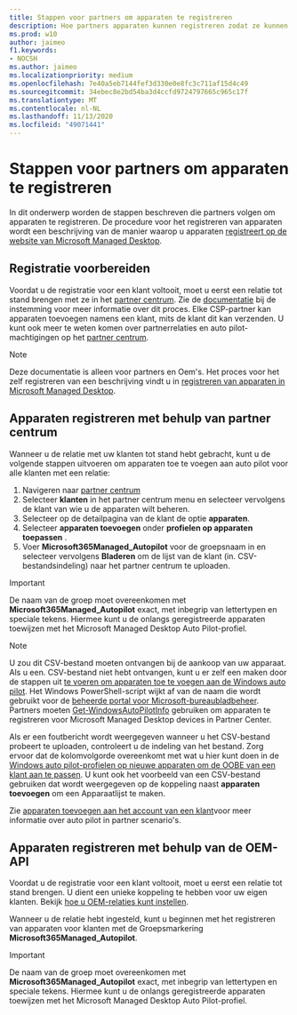 ```yaml
---
title: Stappen voor partners om apparaten te registreren
description: Hoe partners apparaten kunnen registreren zodat ze kunnen worden beheerd door Microsoft beheerde bureaubladversie
ms.prod: w10
author: jaimeo
f1.keywords:
- NOCSH
ms.author: jaimeo
ms.localizationpriority: medium
ms.openlocfilehash: 7e40a5eb7144fef3d330e0e8fc3c711af15d4c49
ms.sourcegitcommit: 34ebec8e2bd54ba3d4ccfd9724797665c965c17f
ms.translationtype: MT
ms.contentlocale: nl-NL
ms.lasthandoff: 11/13/2020
ms.locfileid: "49071441"
---
```

# <a name="steps-for-partners-to-register-devices"></a>Stappen voor partners om apparaten te registreren


In dit onderwerp worden de stappen beschreven die partners volgen om apparaten te registreren. De procedure voor het registreren van apparaten wordt een beschrijving van de manier waarop u apparaten [registreert op de website van Microsoft Managed Desktop](register-devices-self.md).



## <a name="prepare-for-registration"></a>Registratie voorbereiden 
Voordat u de registratie voor een klant voltooit, moet u eerst een relatie tot stand brengen met ze in het [partner centrum](https://partner.microsoft.com/dashboard). Zie de [documentatie](https://docs.microsoft.com/windows/deployment/windows-autopilot/registration-auth#csp-authorization) bij de instemming voor meer informatie over dit proces. Elke CSP-partner kan apparaten toevoegen namens een klant, mits de klant dit kan verzenden. U kunt ook meer te weten komen over partnerrelaties en auto pilot-machtigingen op het [partner centrum](https://docs.microsoft.com/partner-center/customers_revoke_admin_privileges#windows-autopilot).


> [!NOTE]
> Deze documentatie is alleen voor partners en Oem's. Het proces voor het zelf registreren van een beschrijving vindt u in [registreren van apparaten in Microsoft Managed Desktop](register-devices-self.md).


## <a name="register-devices-by-using-partner-center"></a>Apparaten registreren met behulp van partner centrum

Wanneer u de relatie met uw klanten tot stand hebt gebracht, kunt u de volgende stappen uitvoeren om apparaten toe te voegen aan auto pilot voor alle klanten met een relatie:

1. Navigeren naar [partner centrum](https://partner.microsoft.com/dashboard)
2. Selecteer **klanten** in het partner centrum menu en selecteer vervolgens de klant van wie u de apparaten wilt beheren.
3. Selecteer op de detailpagina van de klant de optie **apparaten**.
4. Selecteer **apparaten toevoegen** onder **profielen op apparaten toepassen** .
5. Voer **Microsoft365Managed_Autopilot** voor de groepsnaam in en selecteer vervolgens **Bladeren** om de lijst van de klant (in. CSV-bestandsindeling) naar het partner centrum te uploaden.


> [!IMPORTANT]
> De naam van de groep moet overeenkomen met **Microsoft365Managed_Autopilot** exact, met inbegrip van lettertypen en speciale tekens. Hiermee kunt u de onlangs geregistreerde apparaten toewijzen met het Microsoft Managed Desktop Auto Pilot-profiel.

>[!NOTE]
> U zou dit CSV-bestand moeten ontvangen bij de aankoop van uw apparaat. Als u een. CSV-bestand niet hebt ontvangen, kunt u er zelf een maken door de stappen uit [te voeren om apparaten toe te voegen aan de Windows auto pilot](https://docs.microsoft.com/windows/deployment/windows-autopilot/add-devices#collecting-the-hardware-id-from-existing-devices-using-powershell). Het Windows PowerShell-script wijkt af van de naam die wordt gebruikt voor de [beheerde portal voor Microsoft-bureaubladbeheer](https://docs.microsoft.com/microsoft-365/managed-desktop/get-started/register-devices-self?view=o365-worldwide#obtain-the-hardware-hash). Partners moeten [Get-WindowsAutoPilotInfo](https://www.powershellgallery.com/packages/Get-WindowsAutoPilotInfo) gebruiken om apparaten te registreren voor Microsoft Managed Desktop devices in Partner Center.

Als er een foutbericht wordt weergegeven wanneer u het CSV-bestand probeert te uploaden, controleert u de indeling van het bestand. Zorg ervoor dat de kolomvolgorde overeenkomt met wat u hier kunt doen in de [Windows auto pilot-profielen op nieuwe apparaten om de OOBE van een klant aan te passen](https://docs.microsoft.com/partner-center/autopilot#add-devices-to-a-customers-account). U kunt ook het voorbeeld van een CSV-bestand gebruiken dat wordt weergegeven op de koppeling naast **apparaten toevoegen** om een Apparaatlijst te maken. 

Zie [apparaten toevoegen aan het account van een klant](https://docs.microsoft.com/partner-center/autopilot#add-devices-to-a-customers-account)voor meer informatie over auto pilot in partner scenario's.


## <a name="register-devices-by-using-the-oem-api"></a>Apparaten registreren met behulp van de OEM-API

Voordat u de registratie voor een klant voltooit, moet u eerst een relatie tot stand brengen. U dient een unieke koppeling te hebben voor uw eigen klanten. Bekijk [hoe u OEM-relaties kunt instellen](https://docs.microsoft.com/windows/deployment/windows-autopilot/registration-auth#oem-authorization).

Wanneer u de relatie hebt ingesteld, kunt u beginnen met het registreren van apparaten voor klanten met de Groepsmarkering **Microsoft365Managed_Autopilot**.

> [!IMPORTANT]
> De naam van de groep moet overeenkomen met **Microsoft365Managed_Autopilot** exact, met inbegrip van lettertypen en speciale tekens. Hiermee kunt u de onlangs geregistreerde apparaten toewijzen met het Microsoft Managed Desktop Auto Pilot-profiel.
